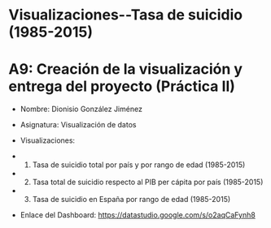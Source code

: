 # Visualizaciones--Tasa de suicidio (1985-2015)
# A9: Creación de la visualización y entrega del proyecto (Práctica II)

+ Nombre: Dionisio González Jiménez
+ Asignatura: Visualización de datos

+ Visualizaciones:
- 1. Tasa de suicidio total por país y por rango de edad (1985-2015)
- 2. Tasa total de suicidio respecto al PIB per cápita por país (1985-2015)
- 3. Tasa de suicidio en España por rango de edad (1985-2015)

+ Enlace del Dashboard: https://datastudio.google.com/s/o2aqCaFynh8




